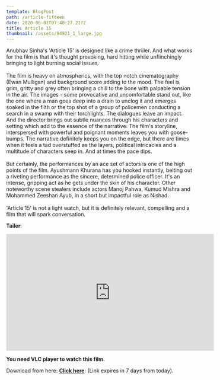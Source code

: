 ```yaml
---
template: BlogPost
path: /article-fifteen
date: 2020-06-01T07:40:27.217Z
title: Article 15
thumbnail: /assets/94921_1_large.jpg
---
```

Anubhav Sinha's 'Article 15' is designed like a crime thriller. And what works for the film is that it's thought provoking, hard hitting while unflinchingly bringing to light burning social issues.\
\
The film is heavy on atmospherics, with the top notch cinematography (Ewan Mulligan) and background score adding to the mood. The feel is grim, gritty and grey often bringing a chill to the bone with palpable tension in the air. The images - some provocative and uncomfortable stand out, like the one where a man goes deep into a drain to unclog it and emerges soaked in the filth or the top shot of a group of policemen conducting a search in a swamp with their torchlights. The dialogues leave an impact. And the director brings out subtle nuances through his characters and setting which add to the essence of the narrative. The film's storyline, interspersed with powerful and poignant moments leaves you with goose-bumps. The narrative definitely keeps you on the edge, but there are times when it feels a tad overstuffed as the layers, political intricacies and a multitude of characters seep in. And at times the pace dips.\
\
But certainly, the performances by an ace set of actors is one of the high points of the film. Ayushmann Khurana has you hooked instantly, belting out a riveting performance as the sincere, determined police officer. It's an intense, gripping act as he gets under the skin of his character. Other noteworthy scene stealers include actors Manoj Pahwa, Kumud Mishra and Mohammed Zeeshan Ayub, in a short but impactful role as Nishad.\
\
'Article 15' is not a light watch, but it is definitely relevant, compelling and a film that will spark conversation.

**Tailer**:

<iframe width="560" height="315" src="https://www.youtube-nocookie.com/embed/HKOJY0cU63E" frameborder="0" allow="accelerometer; autoplay; encrypted-media; gyroscope; picture-in-picture" allowfullscreen></iframe>

**You need VLC player to watch this film.**

Download from here: **[Click here](https://we.tl/t-lWHU8gBN7N)**: (Link expires in 7 days from today).

